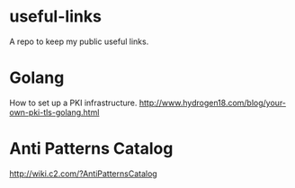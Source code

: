 # useful-links
A repo to keep my public useful links.

# Golang
How to set up a PKI infrastructure.
http://www.hydrogen18.com/blog/your-own-pki-tls-golang.html

# Anti Patterns Catalog
http://wiki.c2.com/?AntiPatternsCatalog
